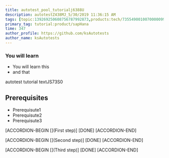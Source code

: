 ```yaml
---
title: autotest_pool_tutorialj6388U
description: autotestZ438MJ_5/30/2019 11:36:15 AM
tags: [topic:139269250608756787992873,products:tech/73554900100700000996,tutorial:experience/advanced]
primary_tag: tutorial:product/sapHana
time: 347
author_profile: https://github.com/ksAutotests
author_name: ksAutotests
---
```

### You will learn
- You will learn this
- and that

autotest tutorial textJS73S0

## Prerequisites
- Prerequisute1
- Prerequisute2
- Prerequisute3

[ACCORDION-BEGIN [](First step)]
[DONE]
[ACCORDION-END]

[ACCORDION-BEGIN [](Second step)]
[DONE]
[ACCORDION-END]

[ACCORDION-BEGIN [](Third step)]
[DONE]
[ACCORDION-END]

